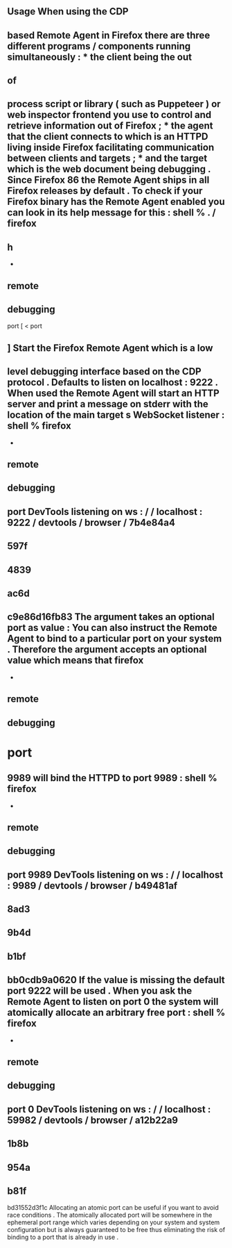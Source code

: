 #
Usage
When
using
the
CDP
-
based
Remote
Agent
in
Firefox
there
are
three
different
programs
/
components
running
simultaneously
:
*
the
__client__
being
the
out
-
of
-
process
script
or
library
(
such
as
Puppeteer
)
or
web
inspector
frontend
you
use
to
control
and
retrieve
information
out
of
Firefox
;
*
the
__agent__
that
the
client
connects
to
which
is
an
HTTPD
living
inside
Firefox
facilitating
communication
between
clients
and
targets
;
*
and
the
__target__
which
is
the
web
document
being
debugging
.
Since
Firefox
86
the
Remote
Agent
ships
in
all
Firefox
releases
by
default
.
To
check
if
your
Firefox
binary
has
the
Remote
Agent
enabled
you
can
look
in
its
help
message
for
this
:
shell
%
.
/
firefox
-
h
-
-
remote
-
debugging
-
port
[
<
port
>
]
Start
the
Firefox
Remote
Agent
which
is
a
low
-
level
debugging
interface
based
on
the
CDP
protocol
.
Defaults
to
listen
on
localhost
:
9222
.
When
used
the
Remote
Agent
will
start
an
HTTP
server
and
print
a
message
on
stderr
with
the
location
of
the
main
target
s
WebSocket
listener
:
shell
%
firefox
-
-
remote
-
debugging
-
port
DevTools
listening
on
ws
:
/
/
localhost
:
9222
/
devtools
/
browser
/
7b4e84a4
-
597f
-
4839
-
ac6d
-
c9e86d16fb83
The
argument
takes
an
optional
port
as
value
:
You
can
also
instruct
the
Remote
Agent
to
bind
to
a
particular
port
on
your
system
.
Therefore
the
argument
accepts
an
optional
value
which
means
that
firefox
-
-
remote
-
debugging
-
port
=
9989
will
bind
the
HTTPD
to
port
9989
:
shell
%
firefox
-
-
remote
-
debugging
-
port
9989
DevTools
listening
on
ws
:
/
/
localhost
:
9989
/
devtools
/
browser
/
b49481af
-
8ad3
-
9b4d
-
b1bf
-
bb0cdb9a0620
If
the
value
is
missing
the
default
port
9222
will
be
used
.
When
you
ask
the
Remote
Agent
to
listen
on
port
0
the
system
will
atomically
allocate
an
arbitrary
free
port
:
shell
%
firefox
-
-
remote
-
debugging
-
port
0
DevTools
listening
on
ws
:
/
/
localhost
:
59982
/
devtools
/
browser
/
a12b22a9
-
1b8b
-
954a
-
b81f
-
bd31552d3f1c
Allocating
an
atomic
port
can
be
useful
if
you
want
to
avoid
race
conditions
.
The
atomically
allocated
port
will
be
somewhere
in
the
ephemeral
port
range
which
varies
depending
on
your
system
and
system
configuration
but
is
always
guaranteed
to
be
free
thus
eliminating
the
risk
of
binding
to
a
port
that
is
already
in
use
.
